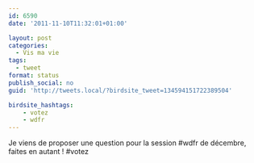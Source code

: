 ```yaml
---
id: 6590
date: '2011-11-10T11:32:01+01:00'

layout: post
categories:
  - Vis ma vie
tags:
  - tweet
format: status
publish_social: no
guid: 'http://tweets.local/?birdsite_tweet=134594151722389504'

birdsite_hashtags:
    - votez
    - wdfr
---
```


Je viens de proposer une question pour la session #wdfr de décembre, faites en autant ! #votez